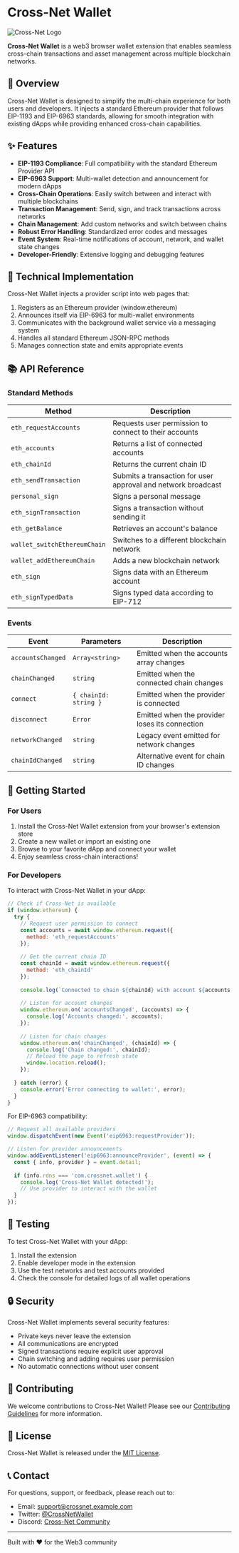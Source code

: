 # Cross-Net Wallet

![Cross-Net Logo](https://via.placeholder.com/150x150.png?text=Cross-Net)

**Cross-Net Wallet** is a web3 browser wallet extension that enables seamless cross-chain transactions and asset management across multiple blockchain networks.

## 🌉 Overview

Cross-Net Wallet is designed to simplify the multi-chain experience for both users and developers. It injects a standard Ethereum provider that follows EIP-1193 and EIP-6963 standards, allowing for smooth integration with existing dApps while providing enhanced cross-chain capabilities.

## ✨ Features

- **EIP-1193 Compliance**: Full compatibility with the standard Ethereum Provider API
- **EIP-6963 Support**: Multi-wallet detection and announcement for modern dApps
- **Cross-Chain Operations**: Easily switch between and interact with multiple blockchains
- **Transaction Management**: Send, sign, and track transactions across networks
- **Chain Management**: Add custom networks and switch between chains
- **Robust Error Handling**: Standardized error codes and messages
- **Event System**: Real-time notifications of account, network, and wallet state changes
- **Developer-Friendly**: Extensive logging and debugging features

## 🔧 Technical Implementation

Cross-Net Wallet injects a provider script into web pages that:

1. Registers as an Ethereum provider (window.ethereum)
2. Announces itself via EIP-6963 for multi-wallet environments
3. Communicates with the background wallet service via a messaging system
4. Handles all standard Ethereum JSON-RPC methods
5. Manages connection state and emits appropriate events

## 📚 API Reference

### Standard Methods

| Method | Description |
|--------|-------------|
| `eth_requestAccounts` | Requests user permission to connect to their accounts |
| `eth_accounts` | Returns a list of connected accounts |
| `eth_chainId` | Returns the current chain ID |
| `eth_sendTransaction` | Submits a transaction for user approval and network broadcast |
| `personal_sign` | Signs a personal message |
| `eth_signTransaction` | Signs a transaction without sending it |
| `eth_getBalance` | Retrieves an account's balance |
| `wallet_switchEthereumChain` | Switches to a different blockchain network |
| `wallet_addEthereumChain` | Adds a new blockchain network |
| `eth_sign` | Signs data with an Ethereum account |
| `eth_signTypedData` | Signs typed data according to EIP-712 |

### Events

| Event | Parameters | Description |
|-------|------------|-------------|
| `accountsChanged` | `Array<string>` | Emitted when the accounts array changes |
| `chainChanged` | `string` | Emitted when the connected chain changes |
| `connect` | `{ chainId: string }` | Emitted when the provider is connected |
| `disconnect` | `Error` | Emitted when the provider loses its connection |
| `networkChanged` | `string` | Legacy event emitted for network changes |
| `chainIdChanged` | `string` | Alternative event for chain ID changes |

## 🚀 Getting Started

### For Users

1. Install the Cross-Net Wallet extension from your browser's extension store
2. Create a new wallet or import an existing one
3. Browse to your favorite dApp and connect your wallet
4. Enjoy seamless cross-chain interactions!

### For Developers

To interact with Cross-Net Wallet in your dApp:

```javascript
// Check if Cross-Net is available
if (window.ethereum) {
  try {
    // Request user permission to connect
    const accounts = await window.ethereum.request({ 
      method: 'eth_requestAccounts' 
    });
    
    // Get the current chain ID
    const chainId = await window.ethereum.request({ 
      method: 'eth_chainId' 
    });
    
    console.log(`Connected to chain ${chainId} with account ${accounts[0]}`);
    
    // Listen for account changes
    window.ethereum.on('accountsChanged', (accounts) => {
      console.log('Accounts changed:', accounts);
    });
    
    // Listen for chain changes
    window.ethereum.on('chainChanged', (chainId) => {
      console.log('Chain changed:', chainId);
      // Reload the page to refresh state
      window.location.reload();
    });
    
  } catch (error) {
    console.error('Error connecting to wallet:', error);
  }
}
```

For EIP-6963 compatibility:

```javascript
// Request all available providers
window.dispatchEvent(new Event('eip6963:requestProvider'));

// Listen for provider announcements
window.addEventListener('eip6963:announceProvider', (event) => {
  const { info, provider } = event.detail;
  
  if (info.rdns === 'com.crossnet.wallet') {
    console.log('Cross-Net Wallet detected!');
    // Use provider to interact with the wallet
  }
});
```

## 🧪 Testing

To test Cross-Net Wallet with your dApp:

1. Install the extension
2. Enable developer mode in the extension
3. Use the test networks and test accounts provided
4. Check the console for detailed logs of all wallet operations

## 🔒 Security

Cross-Net Wallet implements several security features:

- Private keys never leave the extension
- All communications are encrypted
- Signed transactions require explicit user approval
- Chain switching and adding requires user permission
- No automatic connections without user consent

## 🤝 Contributing

We welcome contributions to Cross-Net Wallet! Please see our [Contributing Guidelines](CONTRIBUTING.md) for more information.

## 📄 License

Cross-Net Wallet is released under the [MIT License](LICENSE).

## 📞 Contact

For questions, support, or feedback, please reach out to:

- Email: support@crossnet.example.com
- Twitter: [@CrossNetWallet](https://twitter.com/example)
- Discord: [Cross-Net Community](https://discord.gg/example)

---

Built with ❤️ for the Web3 community
